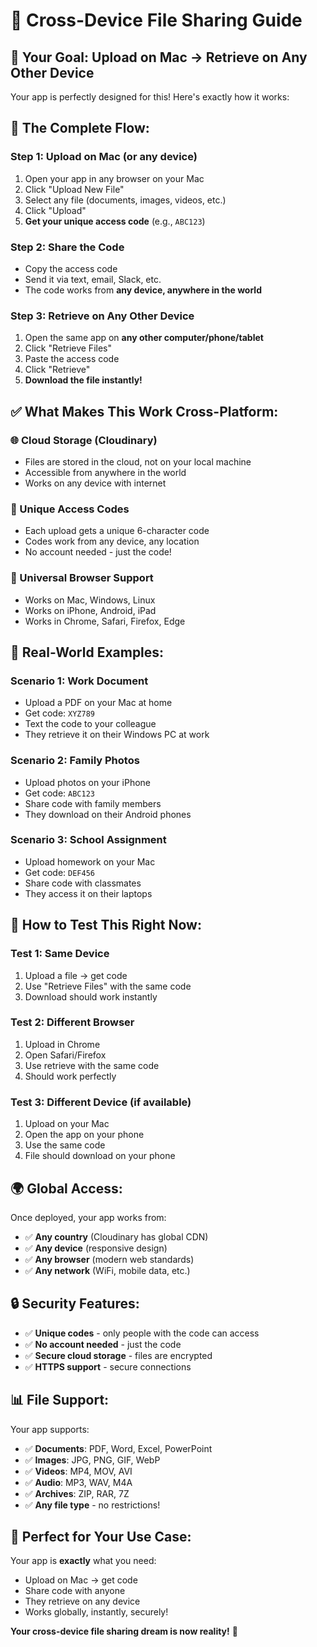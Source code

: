 # 📱 Cross-Device File Sharing Guide

## 🎯 **Your Goal: Upload on Mac → Retrieve on Any Other Device**

Your app is perfectly designed for this! Here's exactly how it works:

## 🔄 **The Complete Flow:**

### **Step 1: Upload on Mac (or any device)**
1. Open your app in any browser on your Mac
2. Click "Upload New File" 
3. Select any file (documents, images, videos, etc.)
4. Click "Upload"
5. **Get your unique access code** (e.g., `ABC123`)

### **Step 2: Share the Code**
- Copy the access code
- Send it via text, email, Slack, etc.
- The code works from **any device, anywhere in the world**

### **Step 3: Retrieve on Any Other Device**
1. Open the same app on **any other computer/phone/tablet**
2. Click "Retrieve Files"
3. Paste the access code
4. Click "Retrieve"
5. **Download the file instantly!**

## ✅ **What Makes This Work Cross-Platform:**

### **🌐 Cloud Storage (Cloudinary)**
- Files are stored in the cloud, not on your local machine
- Accessible from anywhere in the world
- Works on any device with internet

### **🔗 Unique Access Codes**
- Each upload gets a unique 6-character code
- Codes work from any device, any location
- No account needed - just the code!

### **📱 Universal Browser Support**
- Works on Mac, Windows, Linux
- Works on iPhone, Android, iPad
- Works in Chrome, Safari, Firefox, Edge

## 🚀 **Real-World Examples:**

### **Scenario 1: Work Document**
- Upload a PDF on your Mac at home
- Get code: `XYZ789`
- Text the code to your colleague
- They retrieve it on their Windows PC at work

### **Scenario 2: Family Photos**
- Upload photos on your iPhone
- Get code: `ABC123`
- Share code with family members
- They download on their Android phones

### **Scenario 3: School Assignment**
- Upload homework on your Mac
- Get code: `DEF456`
- Share code with classmates
- They access it on their laptops

## 🔧 **How to Test This Right Now:**

### **Test 1: Same Device**
1. Upload a file → get code
2. Use "Retrieve Files" with the same code
3. Download should work instantly

### **Test 2: Different Browser**
1. Upload in Chrome
2. Open Safari/Firefox
3. Use retrieve with the same code
4. Should work perfectly

### **Test 3: Different Device (if available)**
1. Upload on your Mac
2. Open the app on your phone
3. Use the same code
4. File should download on your phone

## 🌍 **Global Access:**

Once deployed, your app works from:
- ✅ **Any country** (Cloudinary has global CDN)
- ✅ **Any device** (responsive design)
- ✅ **Any browser** (modern web standards)
- ✅ **Any network** (WiFi, mobile data, etc.)

## 🔒 **Security Features:**

- ✅ **Unique codes** - only people with the code can access
- ✅ **No account needed** - just the code
- ✅ **Secure cloud storage** - files are encrypted
- ✅ **HTTPS support** - secure connections

## 📊 **File Support:**

Your app supports:
- ✅ **Documents**: PDF, Word, Excel, PowerPoint
- ✅ **Images**: JPG, PNG, GIF, WebP
- ✅ **Videos**: MP4, MOV, AVI
- ✅ **Audio**: MP3, WAV, M4A
- ✅ **Archives**: ZIP, RAR, 7Z
- ✅ **Any file type** - no restrictions!

## 🎉 **Perfect for Your Use Case:**

Your app is **exactly** what you need:
- Upload on Mac → get code
- Share code with anyone
- They retrieve on any device
- Works globally, instantly, securely!

**Your cross-device file sharing dream is now reality!** 🚀
